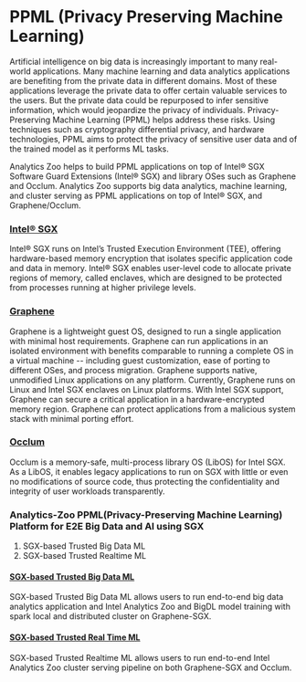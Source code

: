 # PPML (Privacy Preserving Machine Learning)

Artificial intelligence on big data is increasingly important to many real-world applications. Many machine learning and data analytics applications are benefiting from the private data in different domains. Most of these applications leverage the private data to offer certain valuable services to the users. But the private data could be repurposed to infer sensitive information, which would jeopardize the privacy of individuals. Privacy-Preserving Machine Learning (PPML) helps address these risks. Using techniques such as cryptography differential privacy, and hardware technologies, PPML aims to protect the privacy of sensitive user data and of the trained model as it performs ML tasks.

Analytics Zoo helps to build PPML applications on top of Intel® SGX Software Guard Extensions (Intel® SGX) and library OSes such as Graphene and Occlum. Analytics Zoo supports big data analytics, machine learning, and cluster serving as PPML applications on top of Intel® SGX, and Graphene/Occlum.

### [Intel® SGX](https://software.intel.com/content/www/us/en/develop/topics/software-guard-extensions.html)

Intel® SGX runs on Intel’s Trusted Execution Environment (TEE), offering hardware-based memory encryption that isolates specific application code and data in memory. Intel® SGX enables user-level code to allocate private regions of memory, called enclaves, which are designed to be protected from processes running at higher privilege levels.

### [Graphene](https://github.com/oscarlab/graphene)

Graphene is a lightweight guest OS, designed to run a single application with minimal host requirements. Graphene can run applications in an isolated environment with benefits comparable to running a complete OS in a virtual machine -- including guest customization, ease of porting to different OSes, and process migration. Graphene supports native, unmodified Linux applications on any platform. Currently, Graphene runs on Linux and Intel SGX enclaves on Linux platforms. With Intel SGX support, Graphene can secure a critical application in a hardware-encrypted memory region. Graphene can protect applications from a malicious system stack with minimal porting effort.

### [Occlum](https://github.com/occlum/occlum)
Occlum is a memory-safe, multi-process library OS (LibOS) for Intel SGX. As a LibOS, it enables legacy applications to run on SGX with little or even no modifications of source code, thus protecting the confidentiality and integrity of user workloads transparently.

### Analytics-Zoo PPML(Privacy-Preserving Machine Learning) Platform for E2E Big Data and AI using SGX
1. SGX-based Trusted Big Data ML
2. SGX-based Trusted Realtime ML

#### [SGX-based Trusted Big Data ML](https://github.com/intel-analytics/analytics-zoo/tree/master/ppml/trusted-big-data-ml)
SGX-based Trusted Big Data ML allows users to run end-to-end big data analytics application and Intel Analytics Zoo and BigDL model training with spark local and distributed cluster on Graphene-SGX.

#### [SGX-based Trusted Real Time ML](https://github.com/intel-analytics/analytics-zoo/tree/master/ppml/trusted-realtime-ml)
SGX-based Trusted Realtime ML allows users to run end-to-end Intel Analytics Zoo cluster serving pipeline on both Graphene-SGX and Occlum.
